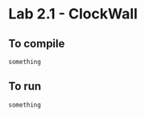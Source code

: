 Lab 2.1 - ClockWall
===================

To compile
---------------------------------------
```
something
```

To run
---------------------------------------
```
something
```
